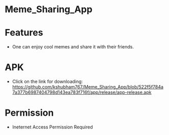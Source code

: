 # Meme_Sharing_App

# Features
* One can enjoy cool memes and share it with their friends.

# APK
* Click on the link for downloading: https://github.com/kshubham767/Meme_Sharing_App/blob/522f5f784a7a377b6987404798d143ea783f716f/app/release/app-release.apk

# Permission
* Ineternet Access Permission Required
